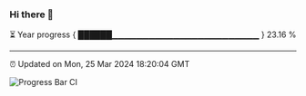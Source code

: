 ### Hi there 👋

⏳ Year progress { ██████▁▁▁▁▁▁▁▁▁▁▁▁▁▁▁▁▁▁▁▁▁▁▁▁ } 23.16 %

---

⏰ Updated on Mon, 25 Mar 2024 18:20:04 GMT

![Progress Bar CI](https://github.com/liununu/liununu/workflows/Progress%20Bar%20CI/badge.svg)
